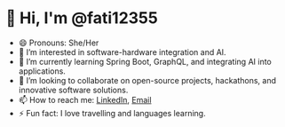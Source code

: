 # 👋 Hi, I'm @fati12355

- 😄 Pronouns: She/Her
- 👀 I’m interested in software-hardware integration and AI.
- 🌱 I’m currently learning Spring Boot, GraphQL, and integrating AI into applications.
- 💞️ I’m looking to collaborate on open-source projects, hackathons, and innovative software solutions.
- 📫 How to reach me: [LinkedIn](http://www.linkedin.com/in/fatimata-abdou-dramane), [Email](mailto:fabdoudr@gmail.com)
- ⚡ Fun fact: I love travelling and languages learning.  
<!---
fati12355/fati12355 is a ✨ special ✨ repository because its `README.md` (this file) appears on your GitHub profile.
You can click the Preview link to take a look at your changes.
--->
